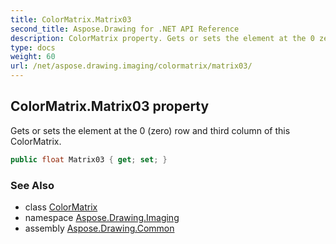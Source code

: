 ```yaml
---
title: ColorMatrix.Matrix03
second_title: Aspose.Drawing for .NET API Reference
description: ColorMatrix property. Gets or sets the element at the 0 zero row and third column of this ColorMatrix
type: docs
weight: 60
url: /net/aspose.drawing.imaging/colormatrix/matrix03/
---
```

## ColorMatrix.Matrix03 property

Gets or sets the element at the 0 (zero) row and third column of this ColorMatrix.

```csharp
public float Matrix03 { get; set; }
```

### See Also

* class [ColorMatrix](../)
* namespace [Aspose.Drawing.Imaging](../../colormatrix/)
* assembly [Aspose.Drawing.Common](../../../)


